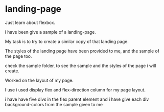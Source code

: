 # landing-page
Just learn about flexbox.

i have been give a sample of a landing-page.

My task is to try to create a similar copy of that landing page.

The styles of the landing page have been provided to me, and the sample of the page too.

check the sample folder, to see the sample and the styles of the page i will create.

Worked on the layout of my page.

I use i used display flex and flex-direction column for my page layout.

i have have five divs in the flex parent element and i have give each div background-colors from the sample given to me
